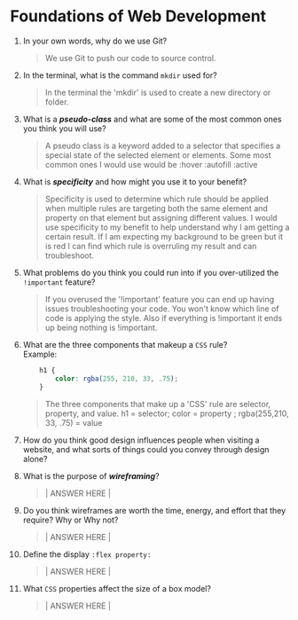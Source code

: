 # Foundations of Web Development
01. In your own words, why do we use Git?
    > We use Git to push our code to source control.

02. In the terminal, what is the command `mkdir` used for?
    > In the terminal the 'mkdir' is used to create a new directory or folder.

03. What is a ***pseudo-class*** and what are some of the most common ones you think you will use?
    > A pseudo class is a keyword added to a selector that specifies a special state of the selected element or elements. Some most common ones I would use would be :hover
    :autofill
    :active

04. What is ***specificity*** and how might you use it to your benefit?
    > Specificity is used to determine which rule should be applied when multiple rules are targeting both the same element and property on that element but assigning different values.  I would use specificity to my benefit to help understand why I am getting a certain result. If I am expecting my background to be green but it is red I can find which rule is overruling my result and can troubleshoot.

05. What problems do you think you could run into if you over-utilized the `!important` feature?
    > If you overused the '!important' feature you can end up having issues troubleshooting your code. You won't know which line of code is applying the style. Also if everything is !important it ends up being nothing is !important.

06. What are the three components that makeup a `CSS` rule? <br> Example:

    ```css
        h1 {
            color: rgba(255, 210, 33, .75);
        }
    ```

    > The three components that make up a 'CSS' rule are selector, property, and value.
     h1 = selector; color = property ; rgba(255,210, 33, .75) = value

07. How do you think good design influences people when visiting a website, and what sorts of things could you convey through design alone?
    > 

08. What is the purpose of ***wireframing***?
    > | ANSWER HERE |

09. Do you think wireframes are worth the time, energy, and effort that they require? Why or Why not?
    > | ANSWER HERE |

10. Define the display `:flex property:`
    > | ANSWER HERE |

11. What `CSS` properties affect the size of a box model?
    > | ANSWER HERE |
